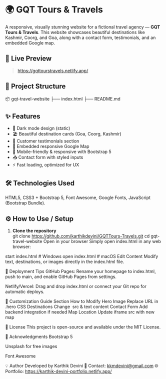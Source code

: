 # 🌍 GQT Tours & Travels

A responsive, visually stunning website for a fictional travel agency — **GQT Tours & Travels**. This website showcases beautiful destinations like Kashmir, Coorg, and Goa, along with a contact form, testimonials, and an embedded Google map.

## 🚀 Live Preview

> https://gqttourstravels.netlify.app/


## 📁 Project Structure

📦 gqt-travel-website
├── index.html
├── README.md


## ✨ Features

- 🎨 Dark mode design (static)
- 🏖️ Beautiful destination cards (Goa, Coorg, Kashmir)
- 💬 Customer testimonials section
- 🧭 Embedded responsive Google Map
- 📱 Mobile-friendly & responsive with Bootstrap 5
- 📥 Contact form with styled inputs
- ⚡ Fast loading, optimized for UX



## 🛠️ Technologies Used

HTML5, CSS3 + Bootstrap 5, Font Awesome, Google Fonts, JavaScript (Bootstrap Bundle).


## ⚙️ How to Use / Setup

1. **Clone the repository**  
   git clone https://github.com/karthikdevini/GQTTours-Travels.git
   cd gqt-travel-website
Open in your browser
Simply open index.html in any web browser:

start index.html   # Windows
open index.html    # macOS
Edit Content
Modify text, destinations, or images directly in the index.html file.

📌 Deployment Tips
GitHub Pages:
Rename your homepage to index.html, push to main, and enable GitHub Pages from settings.

Netlify/Vercel:
Drag and drop index.html or connect your Git repo for automatic deploys.

🔧 Customization Guide
Section	How to Modify
Hero Image	Replace URL in .hero CSS
Destinations	Change <img> src & text content
Contact Form	Add backend integration if needed
Map Location	Update iframe src with new map

📄 License
This project is open-source and available under the MIT License.

🙌 Acknowledgments
Bootstrap 5

Unsplash for free images

Font Awesome

💡 Author
Developed by Karthik Devini
📧 Contact: kkmdevini@gmail.com
🌐 Portfolio: https://karthik-devini-portfolio.netlify.app/
